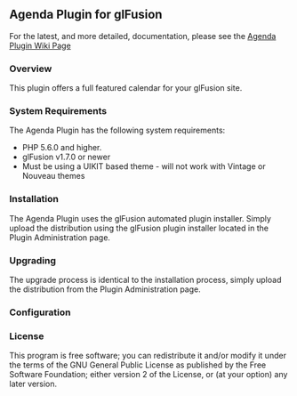 ## Agenda Plugin for glFusion

For the latest, and more detailed, documentation, please see the [Agenda Plugin Wiki Page](https://www.glfusion.org/wiki/glfusion:plugins:agenda:start)

### Overview

This plugin offers a full featured calendar for your glFusion site.

### System Requirements

The Agenda Plugin has the following system requirements:

* PHP 5.6.0 and higher.
* glFusion v1.7.0 or newer
* Must be using a UIKIT based theme - will not work with Vintage or Nouveau themes

### Installation

The Agenda Plugin uses the glFusion automated plugin installer. Simply upload the distribution using the glFusion plugin installer located in the Plugin Administration page.

### Upgrading

The upgrade process is identical to the installation process, simply upload the distribution from the Plugin Administration page.

### Configuration

### License

This program is free software; you can redistribute it and/or modify it under
the terms of the GNU General Public License as published by the Free Software
Foundation; either version 2 of the License, or (at your option) any later
version.
